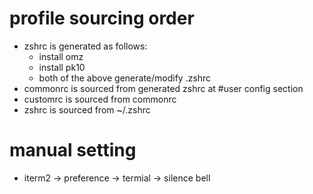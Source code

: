 # profile sourcing order 
* zshrc is generated as follows:
   - install omz
   - install pk10
   - both of the above generate/modify .zshrc
* commonrc is sourced from generated zshrc at #user config section
* customrc is sourced from commonrc
* zshrc is sourced from ~/.zshrc

# manual setting
* iterm2 -> preference -> termial -> silence bell 
